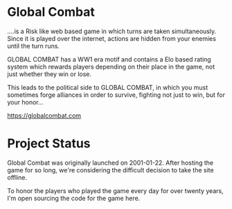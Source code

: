 # Global Combat
....is a Risk like web based game in which turns are taken simultaneously. Since it is played over the internet, actions are hidden from your enemies until the turn runs.

GLOBAL COMBAT has a WW1 era motif and contains a Elo based rating system which rewards players depending on their place in the game, not just whether they win or lose.

This leads to the political side to GLOBAL COMBAT, in which you must sometimes forge alliances in order to survive, fighting not just to win, but for your honor...

https://globalcombat.com

# Project Status
Global Combat was originally launched on 2001-01-22. After hosting the game for so long, we're considering the difficult decision to take the site offline.

To honor the players who played the game every day for over twenty years, I'm open sourcing the code for the game here.
